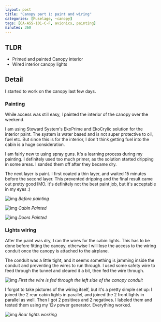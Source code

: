 ```yaml
---
layout: post
title: "Canopy part 1: paint and wiring"
categories: [Fuselage, ~canopy]
tags: [CA-ASS-101-C-F, avionics, painting]
minutes: 360
---
```


## TLDR

- Primed and painted Canopy interior
- Wired interior canopy lights

## Detail

I started to work on the canopy last few days.

### Painting

While access was still easy, I painted the interior of the canopy over the weekend.

I am using Steward System's EkoPrime and EkoCrylic solution for the interior paint. The system is water based and is not super protective to oil, fuel etc. But since this is for the interior, I don't think getting fuel into the cabin is a huge consideration.

I am fairly new to using spray guns. It's a learning process during my painting. I definitely used too much primer, as the solution started dripping in some areas. I sanded them off after they became dry.

The next layer is paint. I first coated a thin layer, and waited 15 minutes before the second layer. This prevented dripping and the final result came out pretty good IMO. It's definitely not the best paint job, but it's acceptable in my eyes :)

![img](https://lh3.googleusercontent.com/pw/AP1GczMx3F5clXEDqvpKQVf22VO87GAnOvX4yvK2xTIq4ytq4mdXAstyLEPGz1s8KJR1VpK9XEO5n7WzBpFd_wvF0Y8krMMQeY2Mr11yvG0cxA-pjWhu7HfmV5yWouCYLXXvLkSO-Ai1dGGGfLoKxUcyv5zd9A=w2274-h1712-s-no-gm?authuser=3)
_Before painting_

![img](https://lh3.googleusercontent.com/pw/AP1GczPxsNyU9bhOzaY_d3kLDEkZA7VwT16NB1HYBEyFCJe1ACZCzRgA1iwEFdxtciTjWRRXIRZskSL-F7H1qgk22jc0nLkvjm5HMJDavgQCcbhlqzV-WfFujbOBtEGDdvcohETRJdyNLtG_QcEnBDF-THHgaA=w2274-h1712-s-no-gm?authuser=3)
_Cabin Painted_

![img](https://lh3.googleusercontent.com/pw/AP1GczMT7it6-8nwKFvdYDZyVupzAkGmeTulviEQQnWAoo0ypPx_v3X5I8NwULOZKGYyiM4Wm5ybHeEDIhQ7HD9CwTSO4Upng-uyzvZ4p7oal181z0_USv0J8tAeWcO3MMJtFeKiOq_0mAjP9yzeF9Kf_ryrvg=w2274-h1712-s-no-gm?authuser=3)
_Doors Painted_

### Lights wiring

After the paint was dry, I ran the wires for the cabin lights. This has to be done before fitting the canopy, otherwise I will lose the access to the wiring conduit once the canopy is attached to the airplane.

The conduit was a little tight, and it seems something is jamming inside the conduit and preventing the wires to run through. I used some safety wire to feed through the tunnel and cleared it a bit, then fed the wire through.

![img](https://lh3.googleusercontent.com/pw/AP1GczNThPatJeepZS5JYVu8vj6GfKWNibSeXYyJYMhvhngG5m1APtgmAb-manjYrmbk7p5k8tRTKJ-JGsaNlqCi8Dqf-lXefN4RTwaGMha3ysoiJ5pSRKCv_jwnMea8X-Q3DU8A66wz0Eaz7a1ZoP0Joo5xHA=w2274-h1712-s-no-gm?authuser=3)
_First the wire is fed through the left side of the canopy conduit_

I forgot to take pictures of the wiring itself, but it's a pretty simple set up: I joined the 2 rear cabin lights in parallel, and joined the 2 front lights in parallel as well. Then I got 2 positives and 2 negatives. I labeled them and tested them using my 12v power generator. Everything worked.

![img](https://lh3.googleusercontent.com/pw/AP1GczMZC4PlzdPE0xPU4EGkZR4Cn9gUzEhr9KBp2h1IobIaRN8XKbMxiXA1UyVHnsnxvU4RQtj7JLj5hqKZJ18pkavl7eZVUIknuGAWGQNmbdduxhPz65ps-2kTkYfOwqX_2GjwKHkD9_L3Y1sVw3fDJPWSBA=w2274-h1712-s-no-gm?authuser=3)
_Rear lights working_
